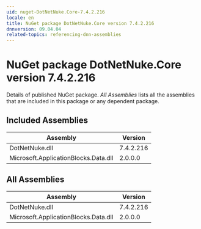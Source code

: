 ```yaml
---
uid: nuget-DotNetNuke.Core-7.4.2.216
locale: en
title: NuGet package DotNetNuke.Core version 7.4.2.216
dnnversion: 09.04.04
related-topics: referencing-dnn-assemblies
---
```


# NuGet package DotNetNuke.Core version 7.4.2.216
Details of published NuGet package.
*All Assemblies* lists all the assemblies that are included in this package or any dependent package.

## Included Assemblies

|Assembly|Version|
|---|---|
|DotNetNuke.dll|7.4.2.216|
|Microsoft.ApplicationBlocks.Data.dll|2.0.0.0|

## All Assemblies

|Assembly|Version|
|---|---|
|DotNetNuke.dll|7.4.2.216|
|Microsoft.ApplicationBlocks.Data.dll|2.0.0.0|

